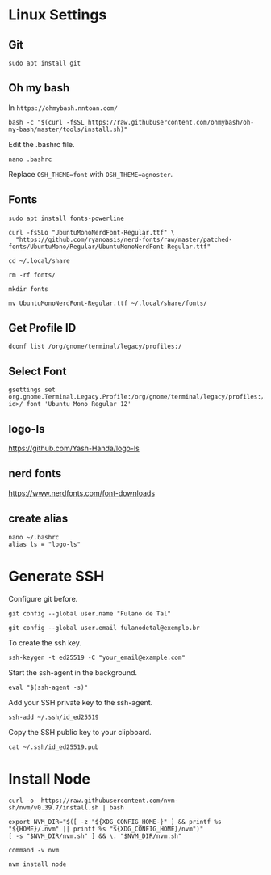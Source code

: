 # Linux Settings

## Git
```
sudo apt install git
```

## Oh my bash
In `https://ohmybash.nntoan.com/`
```
bash -c "$(curl -fsSL https://raw.githubusercontent.com/ohmybash/oh-my-bash/master/tools/install.sh)"
```
Edit the .bashrc file.
```
nano .bashrc
```
Replace `OSH_THEME=font` with `OSH_THEME=agnoster`.

## Fonts
```
sudo apt install fonts-powerline
```
```
curl -fsSLo "UbuntuMonoNerdFont-Regular.ttf" \
  "https://github.com/ryanoasis/nerd-fonts/raw/master/patched-fonts/UbuntuMono/Regular/UbuntuMonoNerdFont-Regular.ttf"
```
```
cd ~/.local/share
```
```
rm -rf fonts/
```
```
mkdir fonts
```
```
mv UbuntuMonoNerdFont-Regular.ttf ~/.local/share/fonts/
```

## Get Profile ID
```
dconf list /org/gnome/terminal/legacy/profiles:/
```
## Select Font
```
gsettings set org.gnome.Terminal.Legacy.Profile:/org/gnome/terminal/legacy/profiles:/<profile-id>/ font 'Ubuntu Mono Regular 12'
```
## logo-ls
https://github.com/Yash-Handa/logo-ls

## nerd fonts
https://www.nerdfonts.com/font-downloads

## create alias
```
nano ~/.bashrc
alias ls = "logo-ls"
```

# Generate SSH

Configure git before.
```
git config --global user.name "Fulano de Tal"
```
```
git config --global user.email fulanodetal@exemplo.br
```

To create the ssh key.
```
ssh-keygen -t ed25519 -C "your_email@example.com"
```
Start the ssh-agent in the background.
```
eval "$(ssh-agent -s)"
```
Add your SSH private key to the ssh-agent.
```
ssh-add ~/.ssh/id_ed25519
```
Copy the SSH public key to your clipboard.
```
cat ~/.ssh/id_ed25519.pub
```
# Install Node
```
curl -o- https://raw.githubusercontent.com/nvm-sh/nvm/v0.39.7/install.sh | bash
```
```
export NVM_DIR="$([ -z "${XDG_CONFIG_HOME-}" ] && printf %s "${HOME}/.nvm" || printf %s "${XDG_CONFIG_HOME}/nvm")"
[ -s "$NVM_DIR/nvm.sh" ] && \. "$NVM_DIR/nvm.sh"
```
```
command -v nvm
```
```
nvm install node
```
